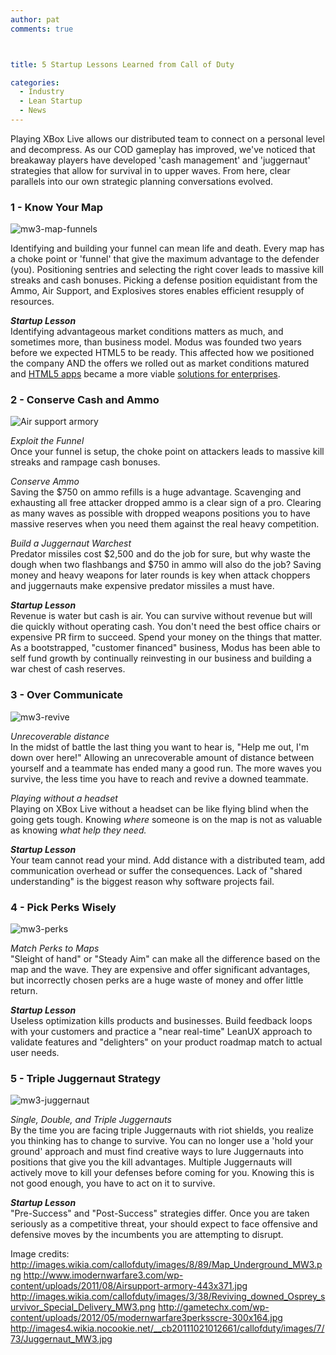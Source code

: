 ```yaml
---
author: pat
comments: true



title: 5 Startup Lessons Learned from Call of Duty

categories:
  - Industry
  - Lean Startup
  - News
---
```


Playing XBox Live allows our distributed team to connect on a personal level and decompress. As our COD gameplay has improved, we've noticed that breakaway players have developed 'cash management' and 'juggernaut' strategies that allow for survival in to upper waves. From here, clear parallels into our own strategic planning conversations evolved.





### 1 - Know Your Map





![mw3-map-funnels](../assets/uploads//2013/03/mw3-map-funnels.png)





Identifying and building your funnel can mean life and death. Every map has a choke point or 'funnel' that give the maximum advantage to the defender (you). Positioning sentries and selecting the right cover leads to massive kill streaks and cash bonuses. Picking a defense position equidistant from the Ammo, Air Support, and Explosives stores enables efficient resupply of resources.





**_Startup Lesson_**  
Identifying advantageous market conditions matters as much, and sometimes more, than business model. Modus was founded two years before we expected HTML5 to be ready. This affected how we positioned the company AND the offers we rolled out as market conditions matured and [HTML5 apps](http://moduscreate.com/capabilities/mobile-apps/) became a more viable [solutions for enterprises](http://moduscreate.com/capabilities/enterprise-apps/).





### 2 - Conserve Cash and Ammo





![Air support armory](../assets/uploads//2013/03/Airsupport-armory-443x371.jpg)





_Exploit the Funnel_  
Once your funnel is setup, the choke point on attackers leads to massive kill streaks and rampage cash bonuses.





_Conserve Ammo_  
Saving the $750 on ammo refills is a huge advantage. Scavenging and exhausting all free attacker dropped ammo is a clear sign of a pro. Clearing as many waves as possible with dropped weapons positions you to have massive reserves when you need them against the real heavy competition.





_Build a Juggernaut Warchest_  
Predator missiles cost $2,500 and do the job for sure, but why waste the dough when two flashbangs and $750 in ammo will also do the job? Saving money and heavy weapons for later rounds is key when attack choppers and juggernauts make expensive predator missiles a must have.





**_Startup Lesson_**   
Revenue is water but cash is air. You can survive without revenue but will die quickly without operating cash. You don't need the best office chairs or expensive PR firm to succeed. Spend your money on the things that matter. As a bootstrapped, "customer financed" business, Modus has been able to self fund growth by continually reinvesting in our business and building a war chest of cash reserves.





### 3 - Over Communicate





![mw3-revive](../assets/uploads//2013/03/mw3-revive-620x325.png)





_Unrecoverable distance_  
In the midst of battle the last thing you want to hear is, "Help me out, I'm down over here!" Allowing an unrecoverable amount of distance between yourself and a teammate has ended many a good run. The more waves you survive, the less time you have to reach and revive a downed teammate.





_Playing without a headset_  
Playing on XBox Live without a headset can be like flying blind when the going gets tough. Knowing _where_ someone is on the map is not as valuable as knowing _what help they need._





**_Startup Lesson_**  
Your team cannot read your mind. Add distance with a distributed team, add communication overhead or suffer the consequences. Lack of "shared understanding" is the biggest reason why software projects fail.





### 4 - Pick Perks Wisely





![mw3-perks](../assets/uploads//2013/03/mw3-perks.jpg)





_Match Perks to Maps_  
"Sleight of hand" or "Steady Aim" can make all the difference based on the map and the wave. They are expensive and offer significant advantages, but incorrectly chosen perks are a huge waste of money and offer little return.





**_Startup Lesson_**  
Useless optimization kills products and businesses. Build feedback loops with your customers and practice a "near real-time" LeanUX approach to validate features and "delighters" on your product roadmap match to actual user needs.





### 5 - Triple Juggernaut Strategy





![mw3-juggernaut](../assets/uploads//2013/03/mw3-juggernaut.jpg)





_Single, Double, and Triple Juggernauts_  
By the time you are facing triple Juggernauts with riot shields, you realize you thinking has to change to survive. You can no longer use a 'hold your ground' approach and must find creative ways to lure Juggernauts into positions that give you the kill advantages. Multiple Juggernauts will actively move to kill your defenses before coming for you. Knowing this is not good enough, you have to act on it to survive.





**_Startup Lesson_**  
"Pre-Success" and "Post-Success" strategies differ. Once you are taken seriously as a competitive threat, your should expect to face offensive and defensive moves by the incumbents you are attempting to disrupt.





Image credits:  
http://images.wikia.com/callofduty/images/8/89/Map_Underground_MW3.png http://www.imodernwarfare3.com/wp-content/uploads/2011/08/Airsupport-armory-443x371.jpg http://images.wikia.com/callofduty/images/3/38/Reviving_downed_Osprey_survivor_Special_Delivery_MW3.png http://gametechx.com/wp-content/uploads/2012/05/modernwarfare3perksscre-300x164.jpg http://images4.wikia.nocookie.net/__cb20111021012661/callofduty/images/7/73/Juggernaut_MW3.jpg



